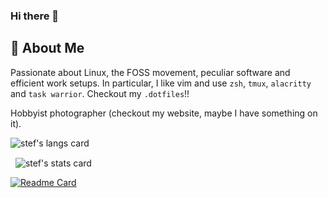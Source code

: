 ### Hi there 👋

<!--
**Stefan-Radu/Stefan-Radu** is a ✨ _special_ ✨ repository because its `README.md` (this file) appears on your GitHub profile.

Here are some ideas to get you started:
- About
- 📫 How to reach me: ...
- ⚡ Fun fact: ...
-->

## 🚀 About Me

Passionate about Linux, the FOSS movement, peculiar software and efficient work setups. In particular, I like vim and use `zsh`, `tmux`, `alacritty` and `task warrior`. Checkout my `.dotfiles`!!

Hobbyist photographer (checkout my website, maybe I have something on it).

<p>
  <img align="center" src="https://github-readme-stats.vercel.app/api/top-langs?username=Stefan-Radu&theme=gruvbox&hide_border=true&layout=default&langs_count=7&exclude_repo=obsidian,papers,Cursuri-An-2-Facultate" alt="stef's langs card" /></p>
  <p>&nbsp;
  <img align="center" src="https://github-readme-stats.vercel.app/api?username=Stefan-Radu&show_icons=true&theme=gruvbox&hide_border=true" alt="stef's stats card" />
</p>


[![Readme Card](https://github-readme-stats.vercel.app/api/pin/?username=anuraghazra&repo=github-readme-stats)](https://github.com/anuraghazra/github-readme-stats)
